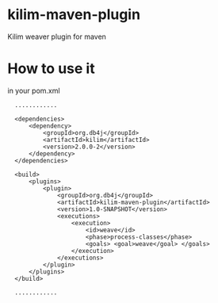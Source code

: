 kilim-maven-plugin
==================

Kilim weaver plugin for maven


How to use it
=============

in your pom.xml

      ............

      <dependencies>
          <dependency>
              <groupId>org.db4j</groupId>
              <artifactId>kilim</artifactId>
              <version>2.0.0-2</version>
          </dependency>
      </dependencies>

      <build>
          <plugins>
              <plugin>
                  <groupId>org.db4j</groupId>
                  <artifactId>kilim-maven-plugin</artifactId>
                  <version>1.0-SNAPSHOT</version>
                  <executions>
                      <execution>
                          <id>weave</id>
                          <phase>process-classes</phase>
                          <goals> <goal>weave</goal> </goals>
                      </execution>
                  </executions>
              </plugin>
          </plugins>
      </build>

      ............
